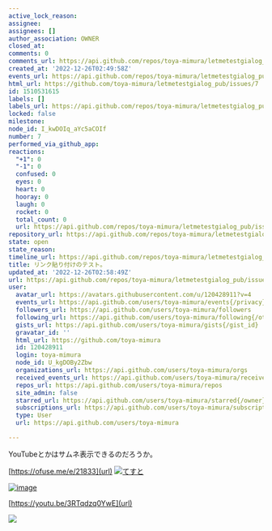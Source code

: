 ```yaml
---
active_lock_reason: 
assignee: 
assignees: []
author_association: OWNER
closed_at: 
comments: 0
comments_url: https://api.github.com/repos/toya-mimura/letmetestgialog_pub/issues/7/comments
created_at: '2022-12-26T02:49:58Z'
events_url: https://api.github.com/repos/toya-mimura/letmetestgialog_pub/issues/7/events
html_url: https://github.com/toya-mimura/letmetestgialog_pub/issues/7
id: 1510531615
labels: []
labels_url: https://api.github.com/repos/toya-mimura/letmetestgialog_pub/issues/7/labels{/name}
locked: false
milestone: 
node_id: I_kwDOIq_aYc5aCOIf
number: 7
performed_via_github_app: 
reactions:
  "+1": 0
  "-1": 0
  confused: 0
  eyes: 0
  heart: 0
  hooray: 0
  laugh: 0
  rocket: 0
  total_count: 0
  url: https://api.github.com/repos/toya-mimura/letmetestgialog_pub/issues/7/reactions
repository_url: https://api.github.com/repos/toya-mimura/letmetestgialog_pub
state: open
state_reason: 
timeline_url: https://api.github.com/repos/toya-mimura/letmetestgialog_pub/issues/7/timeline
title: リンク貼り付けのテスト。
updated_at: '2022-12-26T02:58:49Z'
url: https://api.github.com/repos/toya-mimura/letmetestgialog_pub/issues/7
user:
  avatar_url: https://avatars.githubusercontent.com/u/120428911?v=4
  events_url: https://api.github.com/users/toya-mimura/events{/privacy}
  followers_url: https://api.github.com/users/toya-mimura/followers
  following_url: https://api.github.com/users/toya-mimura/following{/other_user}
  gists_url: https://api.github.com/users/toya-mimura/gists{/gist_id}
  gravatar_id: ''
  html_url: https://github.com/toya-mimura
  id: 120428911
  login: toya-mimura
  node_id: U_kgDOBy2Zbw
  organizations_url: https://api.github.com/users/toya-mimura/orgs
  received_events_url: https://api.github.com/users/toya-mimura/received_events
  repos_url: https://api.github.com/users/toya-mimura/repos
  site_admin: false
  starred_url: https://api.github.com/users/toya-mimura/starred{/owner}{/repo}
  subscriptions_url: https://api.github.com/users/toya-mimura/subscriptions
  type: User
  url: https://api.github.com/users/toya-mimura

---
```

YouTubeとかはサムネ表示できるのだろうか。

[https://ofuse.me/e/21833](url)
[![てすと](https://cdn.ofuse.me/uploads/image/url/113360/high_1G4dr6c2FV3P.jpg)](https://ofuse.me/e/21833)

[![image](https://user-images.githubusercontent.com/120428911/209493737-453a83ed-e766-4403-8058-60a53b50a23b.png)](https://ofuse.me/e/21833)


[https://youtu.be/3RTqdzq0YwE](url)

[![](https://img.youtube.com/vi/3RTqdzq0YwE/0.jpg)](https://www.youtube.com/watch?v=3RTqdzq0YwE)
